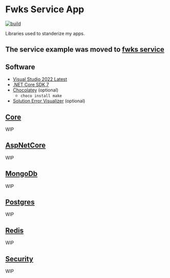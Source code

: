 # Fwks Service App

[![build](https://github.com/morilon/fwks/actions/workflows/main.yml/badge.svg)](https://github.com/morilon/fwks/actions/workflows/main.yml)

Libraries used to standerize my apps.

## The service example was moved to [fwks service](https://github.com/morilon/fwks-service)

## Software

- [Visual Studio 2022 Latest](https://visualstudio.microsoft.com/)
- [.NET Core SDK 7](https://dotnet.microsoft.com/download/dotnet-core)
- [Chocolatey](https://chocolatey.org/) (optional) 
  - `choco install make`
- [Solution Error Visualizer](https://marketplace.visualstudio.com/items?itemName=VisualStudioPlatformTeam.SolutionErrorVisualizer2022) (optional)

## [Core](./docs/core/README.md)
WIP

## [AspNetCore](./docs/aspnetcore/README.md)
WIP

## [MongoDb](./docs/mongodb/README.md)
WIP

## [Postgres](./docs/postgres/README.md)
WIP

## [Redis](./docs/redis/README.md)
WIP

## [Security](./docs/security/README.md)
WIP